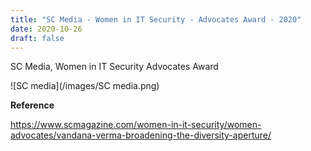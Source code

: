 ```yaml
---
title: "SC Media - Women in IT Security - Advocates Award - 2020"
date: 2020-10-26
draft: false
---
```


SC Media, Women in IT Security Advocates Award

![SC media](/images/SC media.png)

**Reference**

https://www.scmagazine.com/women-in-it-security/women-advocates/vandana-verma-broadening-the-diversity-aperture/



